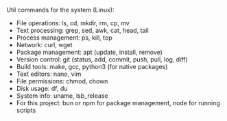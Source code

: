 Util commands for the system (Linux):
- File operations: ls, cd, mkdir, rm, cp, mv
- Text processing: grep, sed, awk, cat, head, tail
- Process management: ps, kill, top
- Network: curl, wget
- Package management: apt (update, install, remove)
- Version control: git (status, add, commit, push, pull, log, diff)
- Build tools: make, gcc, python3 (for native packages)
- Text editors: nano, vim
- File permissions: chmod, chown
- Disk usage: df, du
- System info: uname, lsb_release
- For this project: bun or npm for package management, node for running scripts